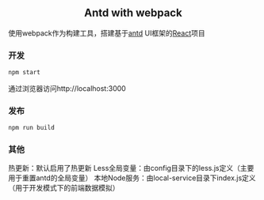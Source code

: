 <h2 align="center">Antd with webpack</h2>

使用webpack作为构建工具，搭建基于[antd](https://github.com/ant-design/ant-design) UI框架的[React](https://github.com/facebook/react)项目

<h3 align="left">开发</h3>

```bash
npm start
```

通过浏览器访问http://localhost:3000

<h3 align="left">发布</h3>

```bash
npm run build
```

<h3 align="left">其他</h3>
热更新：默认启用了热更新
Less全局变量：由config目录下的less.js定义（主要用于重置antd的全局变量）
本地Node服务：由local-service目录下index.js定义（用于开发模式下的前端数据模拟）
